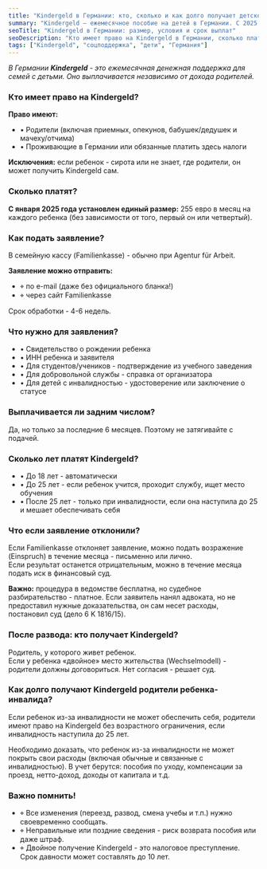 ```yaml
---
title: "Kindergeld в Германии: кто, сколько и как долго получает детское пособие"
summary: "Kindergeld — ежемесячное пособие на детей в Германии. С 2025 года сумма фиксированная — 255 евро на ребёнка. Получают родители (или опекуны), выплата возможна до 25 лет при учёбе, а при инвалидности — без ограничения."
seoTitle: "Kindergeld в Германии: размер, условия и срок выплат"
seoDescription: "Кто имеет право на Kindergeld в Германии, сколько платят в 2025 году, как подать заявление и как долго выплачивается пособие. Порядок выплат, льготы при инвалидности и что делать при отказе."
tags: ["Kindergeld", "соцподдержка", "дети", "Германия"]
---
```


_В Германии **Kindergeld** - это ежемесячная денежная поддержка для семей с детьми. Оно выплачивается независимо от дохода родителей._

### Кто имеет право на Kindergeld?

**Право имеют:**  
- • Родители (включая приемных, опекунов, бабушек/дедушек и мачеху/отчима)  
- • Проживающие в Германии или обязанные платить здесь налоги  

**Исключения:** если ребенок - сирота или не знает, где родители, он может получить Kindergeld сам. 

### Сколько платят?

**С января 2025 года установлен единый размер:** 255 евро в месяц на каждого ребенка (без зависимости от того, первый он или четвертый).

### Как подать заявление?

В семейную кассу (Familienkasse) - обычно при Agentur für Arbeit.

**Заявление можно отправить:**  
- ⌖ по e-mail (даже без официального бланка!)  
- ⌖ через сайт Familienkasse  

Срок обработки - 4-6 недель. 

### Что нужно для заявления?

- • Свидетельство о рождении ребенка  
- • ИНН ребенка и заявителя  
- • Для студентов/учеников - подтверждение из учебного заведения  
- • Для добровольной службы - справка от организатора  
- • Для детей с инвалидностью - удостоверение или заключение о статусе  

### Выплачивается ли задним числом?

Да, но только за последние 6 месяцев. Поэтому не затягивайте с подачей.

### Сколько лет платят Kindergeld?

- • До 18 лет - автоматически  
- • До 25 лет - если ребенок учится, проходит службу, ищет место обучения  
- • После 25 лет - только при инвалидности, если она наступила до 25 и мешает обеспечивать себя  

### Что если заявление отклонили?

Если Familienkasse отклоняет заявление, можно подать возражение (Einspruch) в течение месяца - письменно или лично.  
Если результат останется отрицательным, можно в течение месяца подать иск в финансовый суд.  

**Важно:** процедура в ведомстве бесплатна, но судебное разбирательство - платное. Если заявитель нанял адвоката, но не предоставил нужные доказательства, он сам несет расходы, постановил суд (дело 6 K 1816/15).  

### После развода: кто получает Kindergeld?

Родитель, у которого живет ребенок.  
Если у ребенка «двойное» место жительства (Wechselmodell) - родители должны договориться. Нет согласия - решает суд.  

### Как долго получают Kindergeld родители ребенка-инвалида?

Если ребенок из-за инвалидности не может обеспечить себя, родители имеют право на Kindergeld без возрастного ограничения, если инвалидность наступила до 25 лет.  

Необходимо доказать, что ребенок из-за инвалидности не может покрыть свои расходы (включая обычные и связанные с инвалидностью). В учет берутся: пособия по уходу, компенсации за проезд, нетто-доход, доходы от капитала и т.д.  

### Важно помнить!
- ⌖ Все изменения (переезд, развод, смена учебы и т.п.) нужно своевременно сообщать.  
- ⌖ Неправильные или поздние сведения - риск возврата пособия или даже штраф.  
- ⌖ Двойное получение Kindergeld - это налоговое преступление. Срок давности может составлять до 10 лет.  

